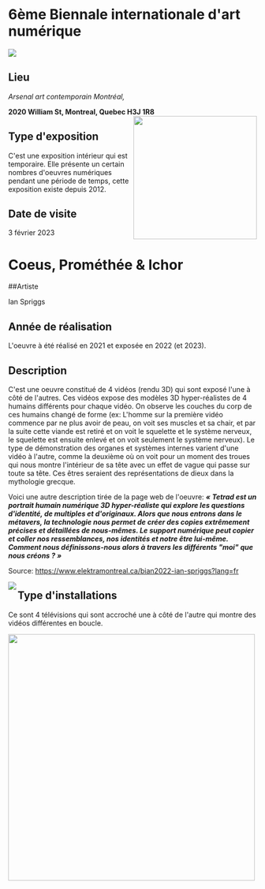 # 6ème Biennale internationale d'art numérique

<img src="https://github.com/mrjacksonsapien/H23_TIM_inspirations_SOLTAN/blob/main/BIAN/medias/photos/affiche_BIAN.jpg">

## Lieu

*Arsenal art contemporain Montréal,*  

**2020 William St, Montreal, Quebec H3J 1R8**
<img align= "right" width="250px" src="https://github.com/mrjacksonsapien/H23_TIM_inspirations_SOLTAN/blob/main/BIAN/medias/photos/photo_moi.png">

  

## Type d'exposition

C'est une exposition intérieur qui est temporaire. Elle présente un certain nombres d'oeuvres numériques pendant une période de temps, cette exposition existe depuis 2012.


## Date de visite
3 février 2023


# Coeus, Prométhée & Ichor

##Artiste

Ian Spriggs

## Année de réalisation

L'oeuvre à été réalisé en 2021 et exposée en 2022 (et 2023).

## Description

C'est une oeuvre constitué de 4 vidéos (rendu 3D) qui sont exposé l'une à côté de l'autres. Ces vidéos expose des modèles 3D hyper-réalistes de 4 humains différents pour chaque vidéo. On observe les couches du corp de ces humains changé de forme (ex: L'homme sur la première vidéo commence par ne plus avoir de peau, on voit ses muscles et sa chair, et par la suite cette viande est retiré et on voit le squelette et le système nerveux, le squelette est ensuite enlevé et on voit seulement le système nerveux). Le type de démonstration des organes et systèmes internes varient d'une vidéo à l'autre, comme la deuxième où on voit pour un moment des troues qui nous montre l'intérieur de sa tête avec un effet de vague qui passe sur toute sa tête. Ces êtres seraient des représentations de dieux dans la mythologie grecque. 

Voici une autre description tirée de la page web de l'oeuvre: ***« Tetrad est un portrait humain numérique 3D hyper-réaliste qui explore les questions d'identité, de multiples et d'originaux. Alors que nous entrons dans le métavers, la technologie nous permet de créer des copies extrêmement précises et détaillées de nous-mêmes. Le support numérique peut copier et coller nos ressemblances, nos identités et notre être lui-même. Comment nous définissons-nous alors à travers les différents "moi" que nous créons ? »***

Source: https://www.elektramontreal.ca/bian2022-ian-spriggs?lang=fr

<img align= "left" src="https://github.com/mrjacksonsapien/H23_TIM_inspirations_SOLTAN/blob/main/BIAN/medias/photos/cartel_desc.png">


## Type d'installations

Ce sont 4 télévisions qui sont accroché une à côté de l'autre qui montre des vidéos différentes en boucle. 


<img align= "left" height="500px" src="https://github.com/mrjacksonsapien/H23_TIM_inspirations_SOLTAN/blob/main/BIAN/medias/photos/photo1_frame_1.jpg">
